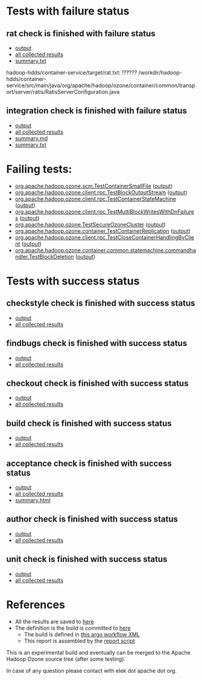 # Tests with failure status

## rat check is finished with failure status

   * [output](https://raw.githubusercontent.com/elek/ozone-ci/master/pr/pr-hdds-1786-trunk-k6rzm/rat/output.log)
   * [all collected results](https://github.com/elek/ozone-ci/tree/master/pr/pr-hdds-1786-trunk-k6rzm/rat)
   * [summary.txt](https://github.com/elek/ozone-ci/tree/master/pr/pr-hdds-1786-trunk-k6rzm/rat/summary.txt)

hadoop-hdds/container-service/target/rat.txt: !????? /workdir/hadoop-hdds/container-service/src/main/java/org/apache/hadoop/ozone/container/common/transport/server/ratis/RatisServerConfiguration.java

## integration check is finished with failure status

   * [output](https://raw.githubusercontent.com/elek/ozone-ci/master/pr/pr-hdds-1786-trunk-k6rzm/integration/output.log)
   * [all collected results](https://github.com/elek/ozone-ci/tree/master/pr/pr-hdds-1786-trunk-k6rzm/integration)
   * [summary.md](https://github.com/elek/ozone-ci/tree/master/pr/pr-hdds-1786-trunk-k6rzm/integration/summary.md)
   * [summary.txt](https://github.com/elek/ozone-ci/tree/master/pr/pr-hdds-1786-trunk-k6rzm/integration/summary.txt)

# Failing tests: 

 * [org.apache.hadoop.ozone.scm.TestContainerSmallFile](hadoop-ozone/integration-test/org.apache.hadoop.ozone.scm.TestContainerSmallFile.txt) ([output](hadoop-ozone/integration-test/org.apache.hadoop.ozone.scm.TestContainerSmallFile-output.txt/))
 * [org.apache.hadoop.ozone.client.rpc.TestBlockOutputStream](hadoop-ozone/integration-test/org.apache.hadoop.ozone.client.rpc.TestBlockOutputStream.txt) ([output](hadoop-ozone/integration-test/org.apache.hadoop.ozone.client.rpc.TestBlockOutputStream-output.txt/))
 * [org.apache.hadoop.ozone.client.rpc.TestContainerStateMachine](hadoop-ozone/integration-test/org.apache.hadoop.ozone.client.rpc.TestContainerStateMachine.txt) ([output](hadoop-ozone/integration-test/org.apache.hadoop.ozone.client.rpc.TestContainerStateMachine-output.txt/))
 * [org.apache.hadoop.ozone.client.rpc.TestMultiBlockWritesWithDnFailures](hadoop-ozone/integration-test/org.apache.hadoop.ozone.client.rpc.TestMultiBlockWritesWithDnFailures.txt) ([output](hadoop-ozone/integration-test/org.apache.hadoop.ozone.client.rpc.TestMultiBlockWritesWithDnFailures-output.txt/))
 * [org.apache.hadoop.ozone.TestSecureOzoneCluster](hadoop-ozone/integration-test/org.apache.hadoop.ozone.TestSecureOzoneCluster.txt) ([output](hadoop-ozone/integration-test/org.apache.hadoop.ozone.TestSecureOzoneCluster-output.txt/))
 * [org.apache.hadoop.ozone.container.TestContainerReplication](hadoop-ozone/integration-test/org.apache.hadoop.ozone.container.TestContainerReplication.txt) ([output](hadoop-ozone/integration-test/org.apache.hadoop.ozone.container.TestContainerReplication-output.txt/))
 * [org.apache.hadoop.ozone.client.rpc.TestCloseContainerHandlingByClient](hadoop-ozone/integration-test/org.apache.hadoop.ozone.client.rpc.TestCloseContainerHandlingByClient.txt) ([output](hadoop-ozone/integration-test/org.apache.hadoop.ozone.client.rpc.TestCloseContainerHandlingByClient-output.txt/))
 * [org.apache.hadoop.ozone.container.common.statemachine.commandhandler.TestBlockDeletion](hadoop-ozone/integration-test/org.apache.hadoop.ozone.container.common.statemachine.commandhandler.TestBlockDeletion.txt) ([output](hadoop-ozone/integration-test/org.apache.hadoop.ozone.container.common.statemachine.commandhandler.TestBlockDeletion-output.txt/))


# Tests with success status

## checkstyle check is finished with success status

   * [output](https://raw.githubusercontent.com/elek/ozone-ci/master/pr/pr-hdds-1786-trunk-k6rzm/checkstyle/output.log)
   * [all collected results](https://github.com/elek/ozone-ci/tree/master/pr/pr-hdds-1786-trunk-k6rzm/checkstyle)


## findbugs check is finished with success status

   * [output](https://raw.githubusercontent.com/elek/ozone-ci/master/pr/pr-hdds-1786-trunk-k6rzm/findbugs/output.log)
   * [all collected results](https://github.com/elek/ozone-ci/tree/master/pr/pr-hdds-1786-trunk-k6rzm/findbugs)


## checkout check is finished with success status

   * [output](https://raw.githubusercontent.com/elek/ozone-ci/master/pr/pr-hdds-1786-trunk-k6rzm/checkout/output.log)
   * [all collected results](https://github.com/elek/ozone-ci/tree/master/pr/pr-hdds-1786-trunk-k6rzm/checkout)


## build check is finished with success status

   * [output](https://raw.githubusercontent.com/elek/ozone-ci/master/pr/pr-hdds-1786-trunk-k6rzm/build/output.log)
   * [all collected results](https://github.com/elek/ozone-ci/tree/master/pr/pr-hdds-1786-trunk-k6rzm/build)


## acceptance check is finished with success status

   * [output](https://raw.githubusercontent.com/elek/ozone-ci/master/pr/pr-hdds-1786-trunk-k6rzm/acceptance/output.log)
   * [all collected results](https://github.com/elek/ozone-ci/tree/master/pr/pr-hdds-1786-trunk-k6rzm/acceptance)
   * [summary.html](https://elek.github.io/ozone-ci/pr/pr-hdds-1786-trunk-k6rzm/acceptance/summary.html)


## author check is finished with success status

   * [output](https://raw.githubusercontent.com/elek/ozone-ci/master/pr/pr-hdds-1786-trunk-k6rzm/author/output.log)
   * [all collected results](https://github.com/elek/ozone-ci/tree/master/pr/pr-hdds-1786-trunk-k6rzm/author)


## unit check is finished with success status

   * [output](https://raw.githubusercontent.com/elek/ozone-ci/master/pr/pr-hdds-1786-trunk-k6rzm/unit/output.log)
   * [all collected results](https://github.com/elek/ozone-ci/tree/master/pr/pr-hdds-1786-trunk-k6rzm/unit)




# References

 * All the results are saved to [here](https://github.com/elek/ozone-ci/tree/master/pr/pr-hdds-1786-trunk-k6rzm/)
 * The definition is the build is committed to [here](https://github.com/elek/argo-ozone)
    * The build is defined in [this argo workflow XML](https://github.com/elek/argo-ozone/blob/master/ozone-build.yaml)
    * This report is assembled by the [report script](https://github.com/elek/argo-ozone/blob/master/scripts/report.sh)

This is an experimental build and eventually can be merged to the Apache Hadoop Ozone source tree (after some testing).

In case of any question please contact with elek dot apache dot org.
